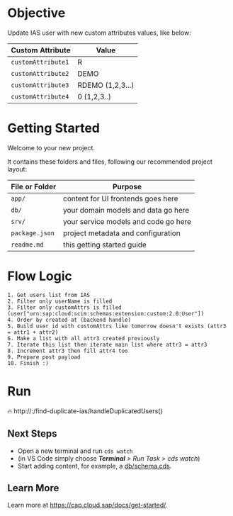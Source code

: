 # Objective

Update IAS user with new custom attributes values, like below:

Custom Attribute | Value
-------------------- | ------------------
`customAttribute1` | R
`customAttribute2` | DEMO
`customAttribute3` | RDEMO (1,2,3...)
`customAttribute4` | 0 (1,2,3..)


# Getting Started

Welcome to your new project.

It contains these folders and files, following our recommended project layout:

File or Folder | Purpose
---------|----------
`app/` | content for UI frontends goes here
`db/` | your domain models and data go here
`srv/` | your service models and code go here
`package.json` | project metadata and configuration
`readme.md` | this getting started guide


# Flow Logic

	1. Get users list from IAS
	2. Filter only userName is filled
	3. Filter only customAttrs is filled (user["urn:sap:cloud:scim:schemas:extension:custom:2.0:User"])
	4. Order by created at (backend handle)
	5. Build user id with customAttrs like tomorrow doesn't exists (attr3 = attr1 + attr2)
	6. Make a list with all attr3 created previously
	7. Iterate this list then iterate main list where attr3 = attr3 
	8. Increment attr3 then fill attr4 too
	9. Prepare post payload
	10. Finish :)


# Run

:fire: http://<host>:<port>/find-duplicate-ias/handleDuplicatedUsers()


## Next Steps

- Open a new terminal and run `cds watch` 
- (in VS Code simply choose _**Terminal** > Run Task > cds watch_)
- Start adding content, for example, a [db/schema.cds](db/schema.cds).


## Learn More

Learn more at https://cap.cloud.sap/docs/get-started/.
